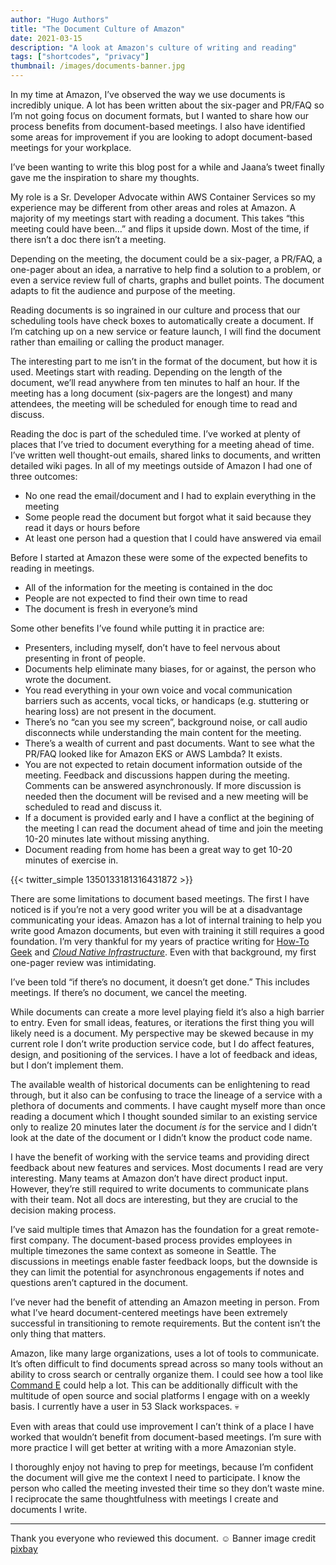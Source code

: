 ```yaml
---
author: "Hugo Authors"
title: "The Document Culture of Amazon"
date: 2021-03-15
description: "A look at Amazon's culture of writing and reading"
tags: ["shortcodes", "privacy"]
thumbnail: /images/documents-banner.jpg
---
```


In my time at Amazon, I’ve observed the way we use documents is incredibly unique. A lot has been written about the six-pager and PR/FAQ so I’m not going focus on document formats, but I wanted to share how our process benefits from document-based meetings. I also have identified some areas for improvement if you are looking to adopt document-based meetings for your workplace.

I’ve been wanting to write this blog post for a while and Jaana’s tweet finally gave me the inspiration to share my thoughts.

My role is a Sr. Developer Advocate within AWS Container Services so my experience may be different from other areas and roles at Amazon. A majority of my meetings start with reading a document. This takes “this meeting could have been…” and flips it upside down. Most of the time, if there isn’t a doc there isn’t a meeting.

Depending on the meeting, the document could be a six-pager, a PR/FAQ, a one-pager about an idea, a narrative to help find a solution to a problem, or even a service review full of charts, graphs and bullet points. The document adapts to fit the audience and purpose of the meeting.

Reading documents is so ingrained in our culture and process that our scheduling tools have check boxes to automatically create a document. If I’m catching up on a new service or feature launch, I will find the document rather than emailing or calling the product manager.

The interesting part to me isn’t in the format of the document, but how it is used. Meetings start with reading. Depending on the length of the document, we’ll read anywhere from ten minutes to half an hour. If the meeting has a long document (six-pagers are the longest) and many attendees, the meeting will be scheduled for enough time to read and discuss.

Reading the doc is part of the scheduled time. I’ve worked at plenty of places that I’ve tried to document everything for a meeting ahead of time. I’ve written well thought-out emails, shared links to documents, and written detailed wiki pages. In all of my meetings outside of Amazon I had one of three outcomes:

- No one read the email/document and I had to explain everything in the meeting
- Some people read the document but forgot what it said because they read it days or hours before
- At least one person had a question that I could have answered via email

Before I started at Amazon these were some of the expected benefits to reading in meetings.

- All of the information for the meeting is contained in the doc
- People are not expected to find their own time to read
- The document is fresh in everyone’s mind

Some other benefits I’ve found while putting it in practice are:

- Presenters, including myself, don’t have to feel nervous about presenting in front of people.
- Documents help eliminate many biases, for or against, the person who wrote the document.
- You read everything in your own voice and vocal communication barriers such as accents, vocal ticks, or handicaps (e.g. stuttering or hearing loss) are not present in the document.
- There’s no “can you see my screen”, background noise, or call audio disconnects while understanding the main content for the meeting.
- There’s a wealth of current and past documents. Want to see what the PR/FAQ looked like for Amazon EKS or AWS Lambda? It exists.
- You are not expected to retain document information outside of the meeting. Feedback and discussions happen during the meeting. Comments can be answered asynchronously. If more discussion is needed then the document will be revised and a new meeting will be scheduled to read and discuss it.
- If a document is provided early and I have a conflict at the begining of the meeting I can read the document ahead of time and join the meeting 10-20 minutes late without missing anything.
- Document reading from home has been a great way to get 10-20 minutes of exercise in.



{{< twitter_simple 1350133181316431872 >}}

There are some limitations to document based meetings. The first I have noticed is if you’re not a very good writer you will be at a disadvantage communicating your ideas. Amazon has a lot of internal training to help you write good Amazon documents, but even with training it still requires a good foundation. I’m very thankful for my years of practice writing for [How-To Geek](https://www.howtogeek.com/author/rothgar/) and *[Cloud Native Infrastructure](https://www.cnibook.info/)*. Even with that background, my first one-pager review was intimidating.

I’ve been told “if there’s no document, it doesn’t get done.” This includes meetings. If there’s no document, we cancel the meeting.

While documents can create a more level playing field it’s also a high barrier to entry. Even for small ideas, features, or iterations the first thing you will likely need is a document. My perspective may be skewed because in my current role I don’t write production service code, but I do affect features, design, and positioning of the services. I have a lot of feedback and ideas, but I don’t implement them.

The available wealth of historical documents can be enlightening to read through, but it also can be confusing to trace the lineage of a service with a plethora of documents and comments. I have caught myself more than once reading a document which I thought sounded similar to an existing service only to realize 20 minutes later the document *is* for the service and I didn’t look at the date of the document or I didn’t know the product code name.

I have the benefit of working with the service teams and providing direct feedback about new features and services. Most documents I read are very interesting. Many teams at Amazon don’t have direct product input. However, they’re still required to write documents to communicate plans with their team. Not all docs are interesting, but they are crucial to the decision making process.

I’ve said multiple times that Amazon has the foundation for a great remote-first company. The document-based process provides employees in multiple timezones the same context as someone in Seattle. The discussions in meetings enable faster feedback loops, but the downside is they can limit the potential for asynchronous engagements if notes and questions aren’t captured in the document.

I’ve never had the benefit of attending an Amazon meeting in person. From what I’ve heard document-centered meetings have been extremely successful in transitioning to remote requirements. But the content isn’t the only thing that matters.

Amazon, like many large organizations, uses a lot of tools to communicate. It’s often difficult to find documents spread across so many tools without an ability to cross search or centrally organize them. I could see how a tool like [Command E](https://getcommande.com/) could help a lot. This can be additionally difficult with the multitude of open source and social platforms I engage with on a weekly basis. I currently have a user in 53 Slack workspaces. 💀

Even with areas that could use improvement I can’t think of a place I have worked that wouldn’t benefit from document-based meetings. I’m sure with more practice I will get better at writing with a more Amazonian style.

I thoroughly enjoy not having to prep for meetings, because I’m confident the document will give me the context I need to participate. I know the person who called the meeting invested their time so they don’t waste mine. I reciprocate the same thoughtfulness with meetings I create and documents I write.

------

Thank you everyone who reviewed this document. ☺️ Banner image credit [pixbay](https://pixabay.com/illustrations/paper-messy-notes-abstract-3033204/)
